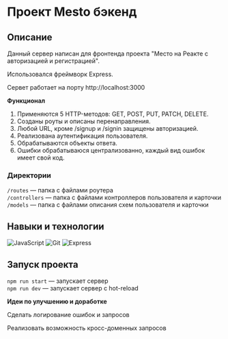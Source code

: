 # Проект Mesto бэкенд

## Описание

Данный сервер написан для фронтенда проекта "Место на Реакте с авторизацией и регистрацией".

Использовался фреймворк Express.

Сервет работает на порту http://localhost:3000


**Функционал**

1. Применяются 5 HTTP-методов: GET, POST, PUT, PATCH, DELETE.
2. Созданы роуты и описаны перенаправления.
3. Любой URL, кроме /signup и /signin защищены авторизацией.
4. Реализована аутентификация пользователя.
5. Обрабатываются объекты ответа.
6. Ошибки обрабатываюся централизованно, каждый вид ошибок имеет свой код.

### Директории

`/routes` — папка с файлами роутера  
`/controllers` — папка с файлами контроллеров пользователя и карточки   
`/models` — папка с файлами описания схем пользователя и карточки  

## Навыки и технологии

![JavaScript](https://img.shields.io/badge/-JSX-7109AA)
![Git](https://img.shields.io/badge/-Git-8EEA00)
![Express](https://img.shields.io/badge/-Express-009898)

## Запуск проекта

`npm run start` — запускает сервер   
`npm run dev` — запускает сервер с hot-reload

**Идеи по улучшению и доработке**

Сделать логирование ошибок и запросов

Реализовать возможность кросс-доменных запросов
